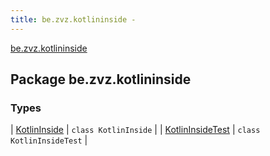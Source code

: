 ```yaml
---
title: be.zvz.kotlininside - 
---
```


[be.zvz.kotlininside](./index.html)

## Package be.zvz.kotlininside

### Types

| [KotlinInside](-kotlin-inside/index.html) | `class KotlinInside` |
| [KotlinInsideTest](-kotlin-inside-test/index.html) | `class KotlinInsideTest` |


